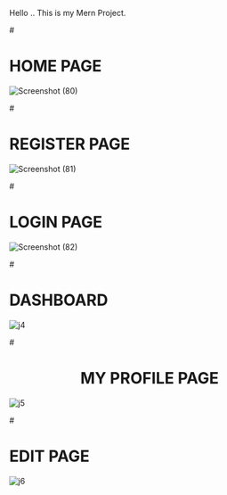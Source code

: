 Hello .. 
This is my Mern Project.

#<h1>HOME PAGE</h1>

![Screenshot (80)](https://github.com/amrutha452/JOB-CONNECT/assets/117029740/38c80031-f3ff-4b5c-bdcd-57bb42aef070)

#<h1>REGISTER PAGE</h1>

![Screenshot (81)](https://github.com/amrutha452/JOB-CONNECT/assets/117029740/5be59d25-6b99-40d8-93b4-93ab1d5b874c)

#<h1>LOGIN PAGE</h1>

![Screenshot (82)](https://github.com/amrutha452/JOB-CONNECT/assets/117029740/e99f4605-9226-43d5-804c-3f8f2da90fa7)

#<h1>DASHBOARD</h1>

![j4](https://github.com/amrutha452/JOB-CONNECT/assets/117029740/5e4756ad-8fbc-449b-b9c5-4b935b2749d0)

#<center><h1>MY PROFILE PAGE</h1></center>
![j5](https://github.com/amrutha452/JOB-CONNECT/assets/117029740/43131446-61f3-4251-9004-2f176638b68e)

#<h1>EDIT PAGE</h1>
![j6](https://github.com/amrutha452/JOB-CONNECT/assets/117029740/60c50185-41c6-49b1-8fad-04f6d7450fe8)





